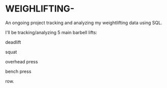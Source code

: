 # WEIGHLIFTING-
An ongoing project tracking and analyzing my weightlifting data using SQL.

I'll be tracking/analyzing 5 main barbell lifts:

deadlift

squat

overhead press

bench press

row.
